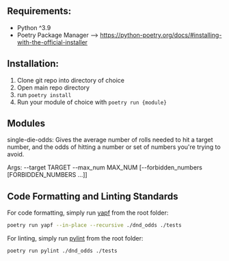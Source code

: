 ## Requirements:
- Python ^3.9
- Poetry Package Manager --> https://python-poetry.org/docs/#installing-with-the-official-installer

## Installation:

1. Clone git repo into directory of choice
2. Open main repo directory
3. run `poetry install`
4. Run your module of choice with `poetry run {module}`

## Modules
single-die-odds: Gives the average number of rolls needed to hit a target number, and the odds of hitting a number or set of numbers you're trying to avoid.

Args:
 --target TARGET 
 --max_num MAX_NUM 
 [--forbidden_numbers [FORBIDDEN_NUMBERS ...]]

## Code Formatting and Linting Standards

For code formatting, simply run [yapf](https://github.com/google/yapf) from the root folder:

```sh
poetry run yapf --in-place --recursive ./dnd_odds ./tests
```

For linting, simply run [pylint](https://pylint.pycqa.org/en/latest/) from the root folder:
```sh
poetry run pylint ./dnd_odds ./tests
